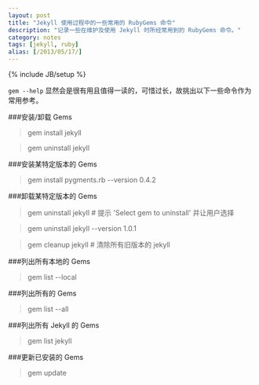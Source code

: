 ```yaml
---
layout: post
title: "Jekyll 使用过程中的一些常用的 RubyGems 命令"
description: "记录一些在维护及使用 Jekyll 时所经常用到的 RubyGems 命令。"
category: notes
tags: [jekyll, ruby]
alias: [/2013/05/17/]
---
```

{% include JB/setup %}

`gem --help` 显然会是很有用且值得一读的，可惜过长，故挑出以下一些命令作为常用参考。

###安装/卸载 Gems

> gem install jekyll

> gem uninstall jekyll

###安装某特定版本的 Gems

> gem install pygments.rb --version 0.4.2

###卸载某特定版本的 Gems

> gem uninstall jekyll # 提示 'Select gem to uninstall' 并让用户选择

> gem uninstall jekyll --version 1.0.1

> gem cleanup jekyll # 清除所有旧版本的 jekyll

###列出所有本地的 Gems

> gem list --local

###列出所有的 Gems

> gem list --all

###列出所有 Jekyll 的 Gems

> gem list jekyll

###更新已安装的 Gems

> gem update
